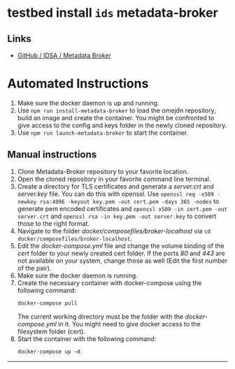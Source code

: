 # testbed install `ids` metadata-broker

## Links

- [GitHub / IDSA / Metadata Broker](https://github.com/International-Data-Spaces-Association/metadata-broker-open-core)

# Automated Instructions

1. Make sure the docker daemon is up and running.
2. Use `npm run install-metadata-broker` to load the omejdn repository, build an image and create the container. You
   might be confronted to give access to the config and keys folder in the newly cloned repository.
3. Use `npm run launch-metadata-broker` to start the container.

## Manual instructions

1. Clone Metadata-Broker repository to your favorite location.
2. Open the cloned repository in your favorite command line terminal.
3. Create a directory for TLS certificates and generate a _server.crt_ and _server.key_ file. You can do this with
   openssl. Use `openssl req -x509 -newkey rsa:4096 -keyout key.pem -out cert.pem -days 365 -nodes` to generate pem
   encoded certificates and `openssl x509 -in cert.pem -out server.crt` and `openssl rsa -in key.pem -out server.key`
   to convert those to the right format.
4. Navigate to the folder _docker/composefiles/broker-localhost_ via `cd docker/composefiles/broker-localhost`.
5. Edit the _docker-compose.yml_ file and change the volume binding of the _cert_ folder to your newly created cert
   folder. If the ports _80_ and _443_ are not available on your system, change those as well (Edit the first number of
   the pair).
6. Make sure the docker daemon is running.
7. Create the necessary container with docker-compose using the following command:
   ```powershell
   docker-compose pull
   ```
   The current working directory must be the folder with the _docker-compose.yml_ in it. You might need to give docker
   access to the filesystem folder (cert).
8. Start the container with the following command:
   ```powershell
   docker-compose up –d
   ```

---
